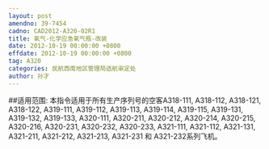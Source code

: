 ```yaml
---
layout: post
amendno: 39-7454
cadno: CAD2012-A320-02R1
title: 氧气-化学应急氧气瓶-改装
date: 2012-10-19 00:00:00 +0800
effdate: 2012-10-19 00:00:00 +0800
tag: A320
categories: 民航西南地区管理局适航审定处
author: 孙才
---
```


##适用范围:
本指令适用于所有生产序列号的空客A318-111, A318-112, A318-121, A318-122, A319-111, A319-112, A319-113, A319-114, A319-115, A319-131, A319-132, A319-133, A320-111, A320-211, A320-212, A320-214, A320-215, A320-216, A320-231, A320-232, A320-233, A321-111, A321-112, A321-131, A321-211, A321-212, A321-213, A321-231 和 A321-232系列飞机。

